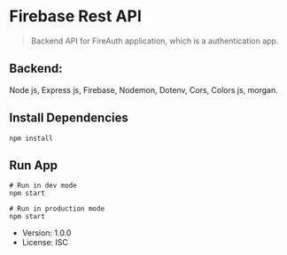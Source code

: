 ﻿# Firebase Rest API
> Backend API for FireAuth application, which is a authentication app.

## Backend: 
Node js, Express js, Firebase, Nodemon, Dotenv, Cors, Colors js, morgan.

## Install Dependencies
```
npm install
```

## Run App
```
# Run in dev mode
npm start

# Run in production mode
npm start
```

- Version: 1.0.0
- License: ISC

